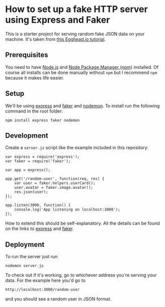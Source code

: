 # How to set up a fake HTTP server using Express and Faker

This is a starter project for serving random fake JSON data on your machine. It's taken from [this Egghead.io tutorial][tutorial].

## Prerequisites

You need to have [Node.js][node-download] and [Node Package Manager (npm)][npm] installed. Of course all installs can be done
manually without `npm` but I recommend `npm` because it makes life easier.

## Setup

We'll be using [express] and [faker] and [nodemon]. To install run the following command in the root folder:

```
npm install express faker nodemon
```

## Development

Create a `server.js` script like the example included in this repository:

```
var express = require('express');
var faker = require('faker');

var app = express();

app.get('/random-user', function(req, res) {
	var user = faker.helpers.userCard();
	user.avatar = faker.image.avatar();
	res.json(user);
});

app.listen(3000, function() {
	console.log('App listening on localhost:3000');
});
```

 How to extend this should be self-explanatory. All the details can
be found on the links to [express] and [faker].

## Deployment

To run the server just run

```
nodemon server.js
```

To check out if it's working, go to whichever address you're serving your data. For the example here you'd go to

```
http://localhost:3000/random-user
```

and you should see a random user in JSON format.


[npm]: https://www.npmjs.org/
[node-download]: http://nodejs.org/download/
[express]: http://expressjs.com/
[faker]: http://marak.com/faker.js/
[nodemon]: https://github.com/remy/nodemon
[tutorial]: https://egghead.io/lessons/angularjs-basic-server-setup-for-jwt-authentication